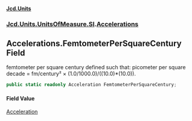 #### [Jcd.Units](index 'index')
### [Jcd.Units.UnitsOfMeasure.SI](Jcd.Units.UnitsOfMeasure.SI 'Jcd.Units.UnitsOfMeasure.SI').[Accelerations](Accelerations 'Jcd.Units.UnitsOfMeasure.SI.Accelerations')

## Accelerations.FemtometerPerSquareCentury Field

femtometer per square century defined such that: picometer per square decade = fm/century² ×
(1.0/1000.0)/((10.0)*(10.0)).

```csharp
public static readonly Acceleration FemtometerPerSquareCentury;
```

#### Field Value
[Acceleration](Acceleration 'Jcd.Units.UnitTypes.Acceleration')